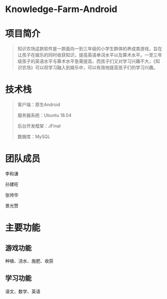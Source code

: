 # Knowledge-Farm-Android
# 项目简介

> ​		知识农场这款软件是一款面向一到三年级的小学生群体的养成类游戏，旨在让孩子在娱乐的同时收获知识，提高英语单词水平以及算术水平。一至三年级孩子的英语水平与算术水平急需提高，而孩子们又对学习兴趣不大，《知识农场》可以将学习融入到娱乐中，可以有效地提高孩子们的学习兴趣。

# 技术栈

> 客户端：原生Android
>
> 服务器系统：Ubuntu 18.04
>
> 后台开发框架：JFinal
>
> 数据库：MySQL

# 团队成员

李和谦

孙建旺

张帅华

景光赞

# 主要功能 

## 游戏功能

种植、浇水、施肥、收获

## 学习功能

语文、数学、英语